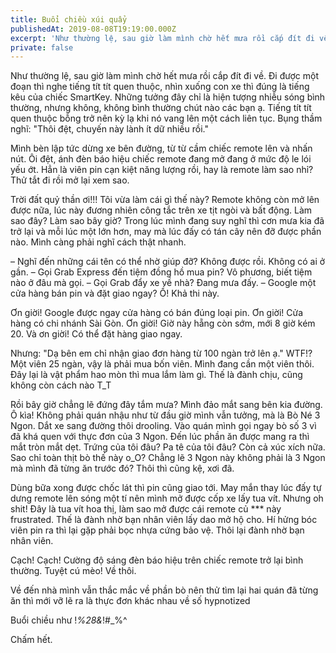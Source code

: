 ```yaml
---
title: Buổi chiều xúi quẩy
publishedAt: 2019-08-08T19:19:00.000Z
excerpt: 'Như thường lệ, sau giờ làm mình chờ hết mưa rồi cắp đít đi về. Đi được một đoạn thì nghe tiếng tít tít quen thuộc, nhìn xuống con xe thì đúng là tiếng kêu của chiếc SmartKey. Những tưởng đây chỉ là hiện tượng nhiễu sóng bình thường, nhưng không, không bình thường chút nào các bạn ạ. Tiếng tít tít quen thuộc bỗng trở nên kỳ lạ khi nó vang lên một cách liên tục. Bụng thầm nghĩ: "Thôi đệt, chuyến này lành ít dữ nhiều rồi."'
private: false
---
```


Như thường lệ, sau giờ làm mình chờ hết mưa rồi cắp đít đi về. Đi được một đoạn
thì nghe tiếng tít tít quen thuộc, nhìn xuống con xe thì đúng là tiếng kêu của
chiếc SmartKey. Những tưởng đây chỉ là hiện tượng nhiễu sóng bình thường, nhưng
không, không bình thường chút nào các bạn ạ. Tiếng tít tít quen thuộc bỗng trở
nên kỳ lạ khi nó vang lên một cách liên tục. Bụng thầm nghĩ: "Thôi đệt, chuyến
này lành ít dữ nhiều rồi."

Mình bèn lập tức dừng xe bên đường, từ từ cầm chiếc remote lên và nhấn nút. Ôi
đệt, ánh đèn báo hiệu chiếc remote đang mở đang ở mức độ le lói yếu ớt. Hẳn là
viên pin cạn kiệt năng lượng rồi, hay là remote làm sao nhỉ? Thử tắt đi rồi mở
lại xem sao.

Trời đất quỷ thần ơi!!! Tôi vừa làm cái gì thế này? Remote không còn mở lên được
nữa, lúc này đương nhiên công tắc trên xe tịt ngòi và bất động. Làm sao đây? Làm
sao bây giờ? Trong lúc mình đang suy nghĩ thì cơn mưa kia đã trở lại và mỗi lúc
một lớn hơn, may mà lúc đấy có tán cây nên đỡ được phần nào. Mình càng phải nghĩ
cách thật nhanh.

– Nghĩ đến những cái tên có thể nhờ giúp đỡ? Không được rồi. Không có ai ở gần.
– Gọi Grab Express đến tiệm đồng hồ mua pin? Vô phương, biết tiệm nào ở đâu mà
gọi. – Gọi Grab đẩy xe về nhà? Đang mưa đấy. – Google một cửa hàng bán pin và
đặt giao ngay? Ồ! Khả thi này.

Ơn giời! Google được ngay cửa hàng có bán đúng loại pin. Ơn giời! Cửa hàng có
chi nhánh Sài Gòn. Ơn giời! Giờ này hẵng còn sớm, mới 8 giờ kém 20. Và ơn giời!
Có thể đặt hàng giao ngay.

Nhưng: "Dạ bên em chỉ nhận giao đơn hàng từ 100 ngàn trở lên ạ." WTF!? Một viên
25 ngàn, vậy là phải mua bốn viên. Mình đang cần một viên thôi. Đây lại là vật
phẩm hao mòn thì mua lắm làm gì. Thế là đành chịu, cũng không còn cách nào T_T

Rồi bây giờ chẳng lẽ đứng đây tắm mưa? Mình đảo mắt sang bên kia đường. Ô kìa!
Không phải quán nhậu như từ đầu giờ mình vẫn tưởng, mà là Bò Né 3 Ngon. Dắt xe
sang đường thôi drooling. Vào quán mình gọi ngay bò số 3 vì đã khá quen với thực
đơn của 3 Ngon. Đến lúc phần ăn được mang ra thì mắt tròn mắt dẹt. Trứng của tôi
đâu? Pa tê của tôi đâu? Còn cả xúc xích nữa. Sao chỉ toàn thịt bò thế này o_O?
Chẳng lẽ 3 Ngon này không phải là 3 Ngon mà mình đã từng ăn trước đó? Thôi thì
cũng kệ, xơi đã.

Dùng bữa xong được chốc lát thì pin cũng giao tới. May mắn thay lúc đấy tự dưng
remote lên sóng một tí nên mình mở được cốp xe lấy tua vít. Nhưng oh shit! Đây
là tua vít hoa thị, làm sao mở được cái remote củ *** này frustrated. Thế là
đành nhờ bạn nhân viên lấy dao mở hộ cho. Hí hửng bóc viên pin ra thì lại gặp
phải bọc nhựa cứng bảo vệ. Thôi lại đành nhờ bạn nhân viên.

Cạch! Cạch! Cường độ sáng đèn báo hiệu trên chiếc remote trở lại bình thường.
Tuyệt cú mèo! Về thôi.

Về đến nhà mình vẫn thắc mắc về phần bò nên thử tìm lại hai quán đã từng ăn thì
mới vỡ lẽ ra là thực đơn khác nhau về số hypnotized

Buổi chiều như !_%28&_!#_%^

Chấm hết.
